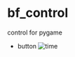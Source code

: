 # bf_control
control for pygame

- button
![time](https://github.com/zhangenter/tetris/blob/master/11.gif) 
